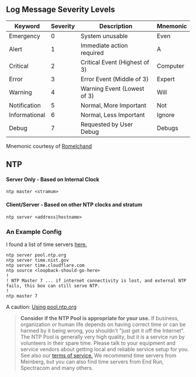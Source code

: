 ## Log Message Severity Levels

| **Keyword**     | **Severity** | **Description**                     | **Mnemonic**                     |
|-----------------|--------------|-------------------------------------|----------------------------------|
| Emergency       | 0            | System unusable                     | Even                             |
| Alert           | 1            | Immediate action required           | A                                |
| Critical        | 2            | Critical Event (Highest of 3)       | Computer                         |
| Error           | 3            | Error Event (Middle of 3)           | Expert                           |
| Warning         | 4            | Warning Event (Lowest of 3)         | Will                             |
| Notification    | 5            | Normal, More Important              | Not                              |
| Informational   | 6            | Normal, Less Important              | Ignore                           |
| Debug           | 7            | Requested by User Debug             | Debugs                           |

Mnemonic courtesy of [Romelchand](https://learningnetwork.cisco.com/s/article/syslog-severity-amp-level)

## NTP

#### Server Only - Based on Internal Clock
`ntp master <stramum>`

#### Client/Server - Based on other NTP clocks and stratum
`ntp server <address|hostname>`

### An Example Config
I found a list of time servers [here.](https://gist.github.com/mutin-sa/eea1c396b1e610a2da1e5550d94b0453)
```
ntp server pool.ntp.org
ntp server time.nist.gov
ntp server time.cloudflare.com
ntp source <loopback-should-go-here>
!
! NTP Master 7 ... if internet connectivity is lost, and external NTP fails, this box can still serve NTP.
!
ntp master 7
```
A caution: [Using pool.ntp.org](https://www.ntppool.org/en/use.html)

> **Consider if the NTP Pool is appropriate for your use.** If business, organization or human life depends on having correct time or can be harmed by it being wrong, you shouldn't "just get it off the Internet". The NTP Pool is generally very high quality, but it is a service run by volunteers in their spare time. Please talk to your equipment and service vendors about getting local and reliable service setup for you. See also our [terms of service.](https://www.ntppool.org/tos.html) We recommend time servers from Meinberg, but you can also find time servers from End Run, Spectracom and many others. 
